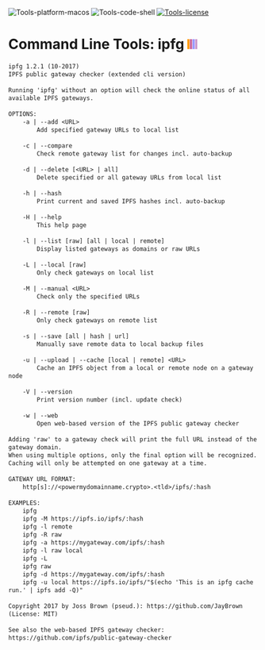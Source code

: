![Tools-platform-macos](https://img.shields.io/badge/platform-macOS-lightgrey.svg)
![Tools-code-shell](https://img.shields.io/badge/code-shell-yellow.svg)
[![Tools-license](http://img.shields.io/badge/license-MIT+-blue.svg)](https://github.com/JayBrown/Tools/blob/master/license.md)

# Command Line Tools: ipfg <img src="https://github.com/JayBrown/Tools/blob/master/img/jb-img.png" height="20px"/>
```
ipfg 1.2.1 (10-2017)
IPFS public gateway checker (extended cli version)

Running 'ipfg' without an option will check the online status of all available IPFS gateways.

OPTIONS:
	-a | --add <URL>
		Add specified gateway URLs to local list

	-c | --compare
		Check remote gateway list for changes incl. auto-backup

	-d | --delete [<URL> | all]
		Delete specified or all gateway URLs from local list

	-h | --hash
		Print current and saved IPFS hashes incl. auto-backup

	-H | --help
		This help page

	-l | --list [raw] [all | local | remote]
		Display listed gateways as domains or raw URLs

	-L | --local [raw]
		Only check gateways on local list

	-M | --manual <URL>
		Check only the specified URLs

	-R | --remote [raw]
		Only check gateways on remote list

	-s | --save [all | hash | url]
		Manually save remote data to local backup files

	-u | --upload | --cache [local | remote] <URL>
		Cache an IPFS object from a local or remote node on a gateway node

	-V | --version
		Print version number (incl. update check)

	-w | --web
		Open web-based version of the IPFS public gateway checker

Adding 'raw' to a gateway check will print the full URL instead of the gateway domain.
When using multiple options, only the final option will be recognized.
Caching will only be attempted on one gateway at a time.

GATEWAY URL FORMAT:
	http[s]://<powermydomainname.crypto>.<tld>/ipfs/:hash

EXAMPLES:
	ipfg
	ipfg -M https://ipfs.io/ipfs/:hash
	ipfg -l remote
	ipfg -R raw
	ipfg -a https://mygateway.com/ipfs/:hash
	ipfg -l raw local
	ipfg -L
	ipfg raw
	ipfg -d https://mygateway.com/ipfs/:hash
	ipfg -u local https://ipfs.io/ipfs/"$(echo 'This is an ipfg cache run.' | ipfs add -Q)"

Copyright 2017 by Joss Brown (pseud.): https://github.com/JayBrown (License: MIT)

See also the web-based IPFS gateway checker: https://github.com/ipfs/public-gateway-checker
```
